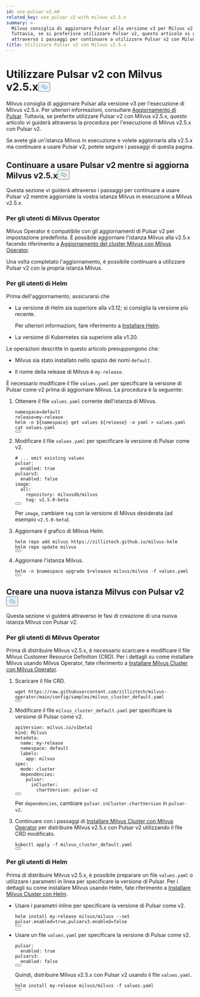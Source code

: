 ```yaml
---
id: use-pulsar-v2.md
related_key: use pulsar v2 with milvus v2.5.x
summary: >-
  Milvus consiglia di aggiornare Pulsar alla versione v3 per Milvus v2.5.x.
  Tuttavia, se si preferisce utilizzare Pulsar v2, questo articolo vi guiderà
  attraverso i passaggi per continuare a utilizzare Pulsar v2 con Milvus v2.5.x.
title: Utilizzare Pulsar v2 con Milvus v2.5.x
---
```

<h1 id="Use-Pulsar-v2-with-Milvus-v25x" class="common-anchor-header">Utilizzare Pulsar v2 con Milvus v2.5.x<button data-href="#Use-Pulsar-v2-with-Milvus-v25x" class="anchor-icon" translate="no">
      <svg translate="no"
        aria-hidden="true"
        focusable="false"
        height="20"
        version="1.1"
        viewBox="0 0 16 16"
        width="16"
      >
        <path
          fill="#0092E4"
          fill-rule="evenodd"
          d="M4 9h1v1H4c-1.5 0-3-1.69-3-3.5S2.55 3 4 3h4c1.45 0 3 1.69 3 3.5 0 1.41-.91 2.72-2 3.25V8.59c.58-.45 1-1.27 1-2.09C10 5.22 8.98 4 8 4H4c-.98 0-2 1.22-2 2.5S3 9 4 9zm9-3h-1v1h1c1 0 2 1.22 2 2.5S13.98 12 13 12H9c-.98 0-2-1.22-2-2.5 0-.83.42-1.64 1-2.09V6.25c-1.09.53-2 1.84-2 3.25C6 11.31 7.55 13 9 13h4c1.45 0 3-1.69 3-3.5S14.5 6 13 6z"
        ></path>
      </svg>
    </button></h1><p>Milvus consiglia di aggiornare Pulsar alla versione v3 per l'esecuzione di Milvus v2.5.x. Per ulteriori informazioni, consultare <a href="/docs/it/upgrade-pulsar-v3.md">Aggiornamento di Pulsar</a>. Tuttavia, se preferite utilizzare Pulsar v2 con Milvus v2.5.x, questo articolo vi guiderà attraverso la procedura per l'esecuzione di Milvus v2.5.x con Pulsar v2.</p>
<p>Se avete già un'istanza Milvus in esecuzione e volete aggiornarla alla v2.5.x ma continuare a usare Pulsar v2, potete seguire i passaggi di questa pagina.</p>
<h2 id="Continue-using-Pulsar-v2-while-upgrading-Milvus-v25x" class="common-anchor-header">Continuare a usare Pulsar v2 mentre si aggiorna Milvus v2.5.x<button data-href="#Continue-using-Pulsar-v2-while-upgrading-Milvus-v25x" class="anchor-icon" translate="no">
      <svg translate="no"
        aria-hidden="true"
        focusable="false"
        height="20"
        version="1.1"
        viewBox="0 0 16 16"
        width="16"
      >
        <path
          fill="#0092E4"
          fill-rule="evenodd"
          d="M4 9h1v1H4c-1.5 0-3-1.69-3-3.5S2.55 3 4 3h4c1.45 0 3 1.69 3 3.5 0 1.41-.91 2.72-2 3.25V8.59c.58-.45 1-1.27 1-2.09C10 5.22 8.98 4 8 4H4c-.98 0-2 1.22-2 2.5S3 9 4 9zm9-3h-1v1h1c1 0 2 1.22 2 2.5S13.98 12 13 12H9c-.98 0-2-1.22-2-2.5 0-.83.42-1.64 1-2.09V6.25c-1.09.53-2 1.84-2 3.25C6 11.31 7.55 13 9 13h4c1.45 0 3-1.69 3-3.5S14.5 6 13 6z"
        ></path>
      </svg>
    </button></h2><p>Questa sezione vi guiderà attraverso i passaggi per continuare a usare Pulsar v2 mentre aggiornate la vostra istanza Milvus in esecuzione a Milvus v2.5.x.</p>
<h3 id="For-Milvus-Operator-users" class="common-anchor-header">Per gli utenti di Milvus Operator</h3><p>Milvus Operator è compatibile con gli aggiornamenti di Pulsar v2 per impostazione predefinita. È possibile aggiornare l'istanza Milvus alla v2.5.x facendo riferimento a <a href="/docs/it/upgrade_milvus_cluster-operator.md">Aggiornamento del cluster Milvus con Milvus Operator</a>.</p>
<p>Una volta completato l'aggiornamento, è possibile continuare a utilizzare Pulsar v2 con la propria istanza Milvus.</p>
<h3 id="For-Helm-users" class="common-anchor-header">Per gli utenti di Helm</h3><p>Prima dell'aggiornamento, assicurarsi che</p>
<ul>
<li><p>La versione di Helm sia superiore alla v3.12; si consiglia la versione più recente.</p>
<p>Per ulteriori informazioni, fare riferimento a <a href="https://helm.sh/docs/intro/install/">Installare Helm</a>.</p></li>
<li><p>La versione di Kubernetes sia superiore alla v1.20.</p></li>
</ul>
<p>Le operazioni descritte in questo articolo presuppongono che:</p>
<ul>
<li><p>Milvus sia stato installato nello spazio dei nomi <code translate="no">default</code>.</p></li>
<li><p>Il nome della release di Milvus è <code translate="no">my-release</code>.</p></li>
</ul>
<p>È necessario modificare il file <code translate="no">values.yaml</code> per specificare la versione di Pulsar come v2 prima di aggiornare Milvus. La procedura è la seguente:</p>
<ol>
<li><p>Ottenere il file <code translate="no">values.yaml</code> corrente dell'istanza di Milvus.</p>
<pre><code translate="no" class="language-bash">namespace=default
release=my-release
helm -n <span class="hljs-variable">${namespace}</span> get values <span class="hljs-variable">${release}</span> -o yaml &gt; values.yaml
<span class="hljs-built_in">cat</span> values.yaml
<button class="copy-code-btn"></button></code></pre></li>
<li><p>Modificare il file <code translate="no">values.yaml</code> per specificare la versione di Pulsar come v2.</p>
<pre><code translate="no" class="language-yaml"><span class="hljs-comment"># ... omit existing values</span>
<span class="hljs-attr">pulsar:</span>
  <span class="hljs-attr">enabled:</span> <span class="hljs-literal">true</span>
<span class="hljs-attr">pulsarv3:</span>
  <span class="hljs-attr">enabled:</span> <span class="hljs-literal">false</span>
<span class="hljs-attr">image:</span>
  <span class="hljs-attr">all:</span>
    <span class="hljs-attr">repository:</span> <span class="hljs-string">milvusdb/milvus</span>
    <span class="hljs-attr">tag:</span> <span class="hljs-string">v2.5.0-beta</span> 
<button class="copy-code-btn"></button></code></pre>
<p>Per <code translate="no">image</code>, cambiare <code translate="no">tag</code> con la versione di Milvus desiderata (ad esempio <code translate="no">v2.5.0-beta</code>).</p></li>
<li><p>Aggiornare il grafico di Milvus Helm.</p>
<pre><code translate="no" class="language-bash">helm repo add milvus https://zilliztech.github.io/milvus-helm
helm repo update milvus
<button class="copy-code-btn"></button></code></pre></li>
<li><p>Aggiornare l'istanza Milvus.</p>
<pre><code translate="no" class="language-bash">helm -n <span class="hljs-variable">$namespace</span> upgrade <span class="hljs-variable">$releaase</span> milvus/milvus -f values.yaml
<button class="copy-code-btn"></button></code></pre></li>
</ol>
<h2 id="Creating-a-new-Milvus-instance-with-Pulsar-v2" class="common-anchor-header">Creare una nuova istanza Milvus con Pulsar v2<button data-href="#Creating-a-new-Milvus-instance-with-Pulsar-v2" class="anchor-icon" translate="no">
      <svg translate="no"
        aria-hidden="true"
        focusable="false"
        height="20"
        version="1.1"
        viewBox="0 0 16 16"
        width="16"
      >
        <path
          fill="#0092E4"
          fill-rule="evenodd"
          d="M4 9h1v1H4c-1.5 0-3-1.69-3-3.5S2.55 3 4 3h4c1.45 0 3 1.69 3 3.5 0 1.41-.91 2.72-2 3.25V8.59c.58-.45 1-1.27 1-2.09C10 5.22 8.98 4 8 4H4c-.98 0-2 1.22-2 2.5S3 9 4 9zm9-3h-1v1h1c1 0 2 1.22 2 2.5S13.98 12 13 12H9c-.98 0-2-1.22-2-2.5 0-.83.42-1.64 1-2.09V6.25c-1.09.53-2 1.84-2 3.25C6 11.31 7.55 13 9 13h4c1.45 0 3-1.69 3-3.5S14.5 6 13 6z"
        ></path>
      </svg>
    </button></h2><p>Questa sezione vi guiderà attraverso le fasi di creazione di una nuova istanza Milvus con Pulsar v2.</p>
<h3 id="For-Milvus-Operator-users" class="common-anchor-header">Per gli utenti di Milvus Operator</h3><p>Prima di distribuire Milvus v2.5.x, è necessario scaricare e modificare il file Milvus Customer Resource Definition (CRD). Per i dettagli su come installare Milvus usando Milvus Operator, fate riferimento a <a href="/docs/it/install_cluster-milvusoperator.md">Installare Milvus Cluster con Milvus Operator</a>.</p>
<ol>
<li><p>Scaricare il file CRD.</p>
<pre><code translate="no" class="language-bash">wget https://raw.githubusercontent.com/zilliztech/milvus-operator/main/config/samples/milvus_cluster_default.yaml
<button class="copy-code-btn"></button></code></pre></li>
<li><p>Modificare il file <code translate="no">milvus_cluster_default.yaml</code> per specificare la versione di Pulsar come v2.</p>
<pre><code translate="no" class="language-yaml"><span class="hljs-attr">apiVersion:</span> <span class="hljs-string">milvus.io/v1beta1</span>
<span class="hljs-attr">kind:</span> <span class="hljs-string">Milvus</span>
<span class="hljs-attr">metadata:</span>
  <span class="hljs-attr">name:</span> <span class="hljs-string">my-release</span>
  <span class="hljs-attr">namespace:</span> <span class="hljs-string">default</span>
  <span class="hljs-attr">labels:</span>
    <span class="hljs-attr">app:</span> <span class="hljs-string">milvus</span>
<span class="hljs-attr">spec:</span>
  <span class="hljs-attr">mode:</span> <span class="hljs-string">cluster</span>
  <span class="hljs-attr">dependencies:</span>
    <span class="hljs-attr">pulsar:</span>
      <span class="hljs-attr">inCluster:</span>
        <span class="hljs-attr">chartVersion:</span> <span class="hljs-string">pulsar-v2</span>
<button class="copy-code-btn"></button></code></pre>
<p>Per <code translate="no">dependencies</code>, cambiare <code translate="no">pulsar.inCluster.chartVersion</code> in <code translate="no">pulsar-v2</code>.</p></li>
<li><p>Continuare con i passaggi di <a href="https://milvus.io/docs/install_cluster-milvusoperator.md#Deploy-Milvus">Installare Milvus Cluster con Milvus Operator</a> per distribuire Milvus v2.5.x con Pulsar v2 utilizzando il file CRD modificato.</p>
<pre><code translate="no" class="language-bash">kubectl apply -f milvus_cluster_default.yaml
<button class="copy-code-btn"></button></code></pre></li>
</ol>
<h3 id="For-Helm-users" class="common-anchor-header">Per gli utenti di Helm</h3><p>Prima di distribuire Milvus v2.5.x, è possibile preparare un file <code translate="no">values.yaml</code> o utilizzare i parametri in linea per specificare la versione di Pulsar. Per i dettagli su come installare Milvus usando Helm, fate riferimento a <a href="/docs/it/install_cluster-helm.md">Installare Milvus Cluster con Helm</a>.</p>
<ul>
<li><p>Usare i parametri inline per specificare la versione di Pulsar come v2.</p>
<pre><code translate="no" class="language-bash">helm install my-release milvus/milvus --<span class="hljs-built_in">set</span> pulsar.enabled=<span class="hljs-literal">true</span>,pulsarv3.enabled=<span class="hljs-literal">false</span>
<button class="copy-code-btn"></button></code></pre></li>
<li><p>Usare un file <code translate="no">values.yaml</code> per specificare la versione di Pulsar come v2.</p>
<pre><code translate="no" class="language-yaml"><span class="hljs-attr">pulsar:</span>
  <span class="hljs-attr">enabled:</span> <span class="hljs-literal">true</span>
<span class="hljs-attr">pulsarv3:</span>
  <span class="hljs-attr">enabled:</span> <span class="hljs-literal">false</span>
<button class="copy-code-btn"></button></code></pre>
<p>Quindi, distribuire Milvus v2.5.x con Pulsar v2 usando il file <code translate="no">values.yaml</code>.</p>
<pre><code translate="no" class="language-bash">helm install my-release milvus/milvus -f values.yaml
<button class="copy-code-btn"></button></code></pre></li>
</ul>
